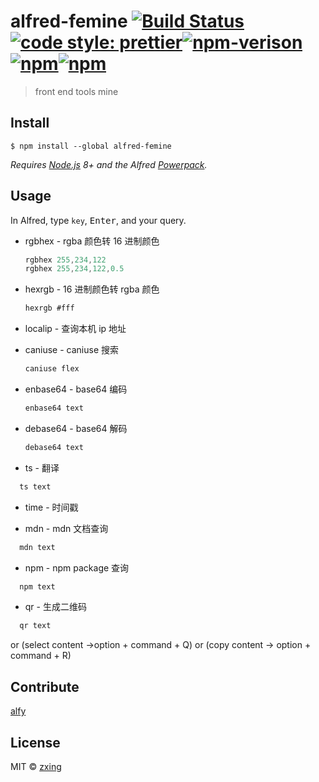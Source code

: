 # alfred-femine [![Build Status](https://travis-ci.org/FeMiner/alfred-femine.svg?branch=master)](https://travis-ci.org/FeMiner/alfred-femine)[![code style: prettier](https://img.shields.io/badge/code_style-prettier-ff69b4.svg?style=flat-square)](https://github.com/prettier/prettier)[![npm-verison](https://img.shields.io/npm/v/alfred-femine.svg?style=flat-square)](https://www.npmjs.com/package/alfred-femine)[![npm](https://img.shields.io/npm/dt/alfred-femine.svg?style=flat-square)](https://www.npmjs.com/package/alfred-femine)[![npm](https://img.shields.io/npm/l/alfred-femine.svg?style=flat-square)](https://github.com/FeMiner/alfred-femine/blob/master/license)

> front end tools mine

## Install

```
$ npm install --global alfred-femine
```

_Requires [Node.js](https://nodejs.org) 8+ and the Alfred [Powerpack](https://www.alfredapp.com/powerpack/)._

## Usage

In Alfred, type `key`, <kbd>Enter</kbd>, and your query.

- rgbhex - rgba 颜色转 16 进制颜色

  ```js
  rgbhex 255,234,122
  rgbhex 255,234,122,0.5
  ```

- hexrgb - 16 进制颜色转 rgba 颜色

  ```js
  hexrgb #fff
  ```

- localip - 查询本机 ip 地址

- caniuse - caniuse 搜索

  ```js
  caniuse flex
  ```

- enbase64 - base64 编码

  ```js
  enbase64 text

  ```

- debase64 - base64 解码

  ```js
  debase64 text
  ```

- ts - 翻译

```js
  ts text
```

- time - 时间戳

- mdn - mdn 文档查询

```js
  mdn text
```

- npm - npm package 查询

```js
  npm text
```

- qr - 生成二维码

```js
  qr text
```

or (select content ->option + command + Q) or (copy content -> option + command + R)

## Contribute

[alfy](https://github.com/sindresorhus/alfy)

## License

MIT © [zxing](https://www.zxing.top)

